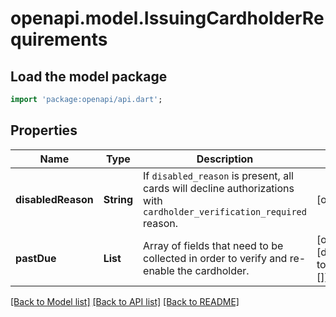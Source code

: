 # openapi.model.IssuingCardholderRequirements

## Load the model package
```dart
import 'package:openapi/api.dart';
```

## Properties
Name | Type | Description | Notes
------------ | ------------- | ------------- | -------------
**disabledReason** | **String** | If `disabled_reason` is present, all cards will decline authorizations with `cardholder_verification_required` reason. | [optional] 
**pastDue** | **List<String>** | Array of fields that need to be collected in order to verify and re-enable the cardholder. | [optional] [default to const []]

[[Back to Model list]](../README.md#documentation-for-models) [[Back to API list]](../README.md#documentation-for-api-endpoints) [[Back to README]](../README.md)



